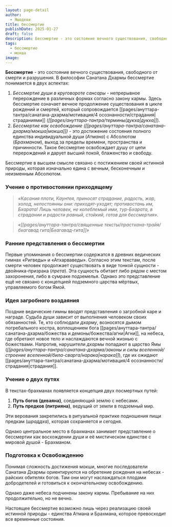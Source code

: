 ```yaml
---
layout: page-detail
author:
  - Яшодеви
title: бессмертие
publishDate: 2025-01-27
draft: false
description: Бессмертие - это состояние вечного существования, свободного от смерти и разрушения.
tags:
  - бессмертие
  - мокша
image:
---
```

**Бессмертие** - это состояние вечного существования, свободного от смерти и разрушения. В философии Санатана Дхармы бессмертие понимается в двух аспектах:

1. *Бессмертие души в круговороте сансары* - непрерывное перерождение в различных формах согласно закону кармы. Здесь бессмертие означает вечное продолжение существования в цикле рождений и смертей, который сопровождается [[pages/ануттара-тантра/санатана-дхарма/мотивация/4 осознанности/страдания|страданиями]] (_[[pages/ануттара-тантра/термины/дукха|дукха]]_).
2. *Бессмертие как освобождение ([[pages/ануттара-тантра/санатана-дхарма/мокша|мокша]])* - это достижение состояния полного единства индивидуальной души (_Атмана_) с Абсолютом (_Брахманом_), выход за пределы времени, пространства и причинности. Такое бессмертие освобождает душу от цепи перерождений и дарует высший покой, блаженство и свободу.

Бессмертие в высшем смысле связано с постижением своей истинной природы, которая изначально едина с вечным, бесконечным и неизменным Абсолютом.

### Учение о противостоянии приходящему

>*«Касания плоти, Каунтея, приносят страдание, радость, жар, холод, непостоянны они: приходят-уходят; противостань им, Бхарата! Лишь человек, не колеблемый ими, тур-Бхарата, в страдании и радости равный, стойкий, готов для бессмертия».*  
 
>*«[[pages/ануттара-тантра/священные тексты/прастхана-трайя/бхагавад гита|Бхагавад-гита]]»*

### Ранние представления о бессмертии

Первые упоминания о бессмертии содержатся в древних ведических гимнах «Ригведы» и «Атхарваведы». Согласно этим текстам, после смерти человек продолжает существовать в виде тонкой сущности - двойника-призрака (_прета_). Эта сущность обитает либо рядом с местом захоронения, либо в сумраке подземелья. Однако это представление ещё не связано с концепцией подземного царства мёртвых, управляемого богом Ямой.

### Идея загробного воздаяния

Поздние ведические гимны вводят представления о загробной каре и награде. Судьба души зависит от выполнения человеком своих обязанностей. Те, кто соблюдали _дхарму_, возносятся дымом погребального костра, воплощением бога [[pages/ануттара-тантра/санатана-дхарма/божества и демоны/божества/агни|Агни]], на небеса, где обретают новое тело и наслаждаются вечной жизнью с божествами. Напротив, нарушители _дхармы_ попадают в царство Ямы (_[[pages/ануттара-тантра/санатана-дхарма/законы и силы вселенной/строение вселенной/била-сварга/нарака|нарака]]_), где их ожидают [[pages/ануттара-тантра/санатана-дхарма/мотивация/4 осознанности/страдания|страдания]].

### Учение о двух путях

В текстах-брахманах появляется концепция двух посмертных путей:

1. **Путь богов (деваяна)**, соединяющий землю с небесами.
2. **Путь предков (питрияна)**, ведущий от земли в подземный мир.

Эти верования закрепились в ритуальной практике подношения пищи предкам (_шраддха_), которая сохраняется и сегодня.

Однако центральное место в брахманах занимает представление о бессмертии как восхождении души и её мистическом единстве с мировой душой - Брахманом.

### Подготовка к Освобождению

Понимая сложность достижения мокши, многие последователи Санатана Дхармы ориентируются на обретение рождения на небесах - райских обителях богов. Там они могут наслаждаться плодами добродетелей и готовиться к окончательному освобождению.

Однако даже небеса подчинены закону кармы. Пребывание на них продолжительно, но не вечно. 

Настоящее бессмертие возможно лишь через реализацию своей истинной природы - единства Атмана и Брахмана, которое превосходит все временные состояния.